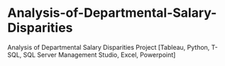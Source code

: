 # Analysis-of-Departmental-Salary-Disparities
Analysis of Departmental Salary Disparities Project [Tableau, Python, T-SQL, SQL Server Management Studio, Excel, Powerpoint]
